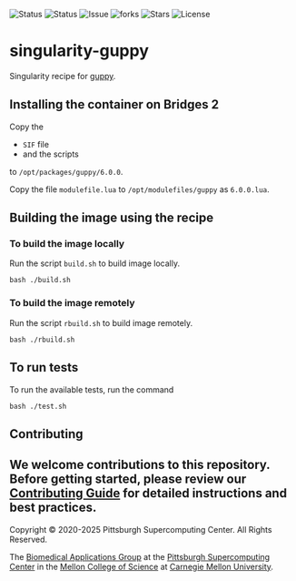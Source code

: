 ![Status](https://github.com/pscedu/singularity-guppy/actions/workflows/main.yml/badge.svg)
![Status](https://github.com/pscedu/singularity-guppy/actions/workflows/pretty.yml/badge.svg)
![Issue](https://img.shields.io/github/issues/pscedu/singularity-guppy)
![forks](https://img.shields.io/github/forks/pscedu/singularity-guppy)
![Stars](https://img.shields.io/github/stars/pscedu/singularity-guppy)
![License](https://img.shields.io/github/license/pscedu/singularity-guppy)

# singularity-guppy
Singularity recipe for [guppy](https://community.nanoporetech.com/protocols/Guppy-protocol/v/gpb_2003_v1_revac_14dec2018/linux-guppy).

## Installing the container on Bridges 2
Copy the

* `SIF` file
* and the scripts

to `/opt/packages/guppy/6.0.0`.

Copy the file `modulefile.lua` to `/opt/modulefiles/guppy` as `6.0.0.lua`.

## Building the image using the recipe
### To build the image locally
Run the script `build.sh` to build image locally.

```
bash ./build.sh
```

### To build the image remotely
Run the script `rbuild.sh` to build image remotely.

```
bash ./rbuild.sh
```

## To run tests
To run the available tests, run the command

```
bash ./test.sh
```
## Contributing
We welcome contributions to this repository. Before getting started, please review our [Contributing Guide](https://raw.githubusercontent.com/pscedu/singularity-report/refs/heads/main/CONTRIBUTING.md) for detailed instructions and best practices.
---
Copyright © 2020-2025 Pittsburgh Supercomputing Center. All Rights Reserved.

The [Biomedical Applications Group](https://www.psc.edu/biomedical-applications/) at the [Pittsburgh Supercomputing
Center](http://www.psc.edu) in the [Mellon College of Science](https://www.cmu.edu/mcs/) at [Carnegie Mellon University](http://www.cmu.edu).
